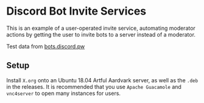 # Discord Bot Invite Services
This is an example of a user-operated invite service, automating moderator actions by getting the user to invite bots to a server instead of a moderator.

Test data from [bots.discord.pw](https://discord.bots.gg/)

## Setup
Install `X.org` onto an Ubuntu 18.04 Artful Aardvark server, as well as the `.deb` in the releases.
It is recommended that you use `Apache Guacamole` and `vnc4server` to open many instances for users.
